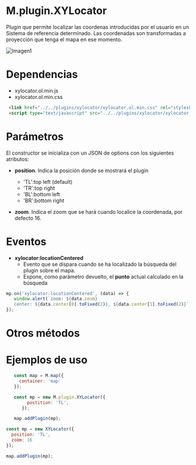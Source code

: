 # M.plugin.XYLocator


Plugin que permite localizar las coordenas introducidas por el usuario en un Sistema de referencia determinado.
Las coordenadas son transformadas a proyección que tenga el mapa en ese momento.

![Imagen1](./img/xylocator1.png)

# Dependencias

- xylocator.ol.min.js
- xylocator.ol.min.css


```html
 <link href="../../plugins/xylocator/xylocator.ol.min.css" rel="stylesheet" />
 <script type="text/javascript" src="../../plugins/xylocator/xylocator.ol.min.js"></script>
```

# Parámetros

El constructor se inicializa con un JSON de options con los siguientes atributos:

- **position**. Indica la posición donde se mostrará el plugin
  - 'TL':top left (default)
  - 'TR':top right
  - 'BL':bottom left
  - 'BR':bottom right

- **zoom**. Indica el zoom que se hará cuando localice la coordenada, por defecto 16.

# Eventos

- **xylocator:locationCentered**
  - Evento que se dispara cuando se ha localizado la búsqueda del plugin sobre el mapa.
  - Expone, como parámetro devuelto, el **punto** actual calculado en la búsqueda

```javascript
mp.on('xylocator:locationCentered', (data) => {
   window.alert(`zoom: ${data.zoom}
   center: ${data.center[0].toFixed(2)}, ${data.center[1].toFixed(2)}`);
});
```

# Otros métodos


# Ejemplos de uso

```javascript
   const map = M.map({
     container: 'map'
   });

   const mp = new M.plugin.XYLocator({
        postition: 'TL',
      });

   map.addPlugin(mp);
```

```javascript
const mp = new XYLocator({
  position: 'TL',
  zoom: 16
});

map.addPlugin(mp);
```
